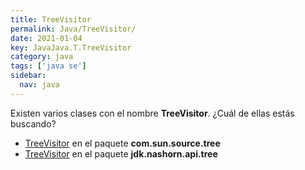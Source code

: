 ```yaml
---
title: TreeVisitor
permalink: Java/TreeVisitor/
date: 2021-01-04
key: JavaJava.T.TreeVisitor
category: java
tags: ['java se']
sidebar: 
  nav: java
---
```


Existen varios clases con el nombre **TreeVisitor**. ¿Cuál de ellas estás buscando?
<ul>
<li><a href="/Java/TreeVisitor-com-sun-source-tree/">TreeVisitor</a> en el paquete <strong>com.sun.source.tree</strong></li>
<li><a href="/Java/TreeVisitor-jdk-nashorn-api-tree/">TreeVisitor</a> en el paquete <strong>jdk.nashorn.api.tree</strong></li>
<ul>
